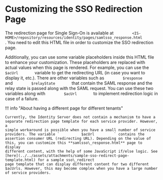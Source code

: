 # Customizing the SSO Redirection Page

The redirection page for Single Sign-On is available at
`         <IS-HOME>/repository/resources/identity/pages/samlsso_response.html        `
. You need to edit this HTML file in order to customize the SSO
redirection page.

Additionally, you can use some variable placeholders inside this HTML
file to enhance your customization. These placeholders are replaced with
actual values when this page is rendered. For example, you can use the
`         $acUrl        ` variable to get the redirecting URL (in case
you want to display it, etc.). There are other variables such as
`         $response        ` and `         $relayState        ` that
contain the SAML response and the relay state is passed along with the
SAML request. You can use these two variables along with
`         $acUrl        ` to implement redirection logic in case of a
failure.

!!! info "About having a different page for different tenants" 

    Currently, the Identity Server does not contain a mechanism to have a
    separate redirection page template for each service provider. However, a
    simple workaround is possible when you have a small number of service
    providers. The variable `          $acUrl         ` contains the
    assertion consumer URL (redirecting URL). Depending on the value of
    this, you can customize this **samlsso\_response.html** page to display
    different content, with the help of some JavaScript if/else logic. See
    [here](../../assets/attachments/sample-sso-redirect-page-template.html) for a sample sso\_redirect
    page template that can display different content for two different
    $acUrls. However, this may become complex when you have a large number
    of service providers.

